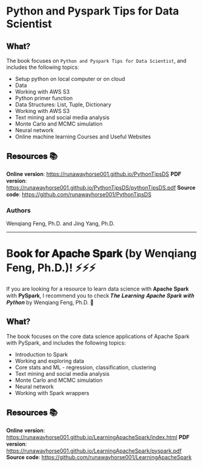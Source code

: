 # Python and Pyspark Tips for Data Scientist	

## 𝐖𝐡𝐚𝐭? 
The book focuses on ``Python and Pyspark Tips for Data Scientist``, and includes the following topics:
- Setup python on local computer or on cloud
- Data 
- Working with AWS S3
- Python primer function
- Data Structures: List, Tuple, Dictionary
- Working with AWS S3
- Text mining and social media analysis
- Monte Carlo and MCMC simulation
- Neural network
- Online machine learning Courses and Useful Websites 

## 𝐑𝐞𝐬𝐨𝐮𝐫𝐜𝐞𝐬 📚
𝐎𝐧𝐥𝐢𝐧𝐞 𝐯𝐞𝐫𝐬𝐢𝐨𝐧: https://runawayhorse001.github.io/PythonTipsDS
𝐏𝐃𝐅 𝐯𝐞𝐫𝐬𝐢𝐨𝐧: https://runawayhorse001.github.io/PythonTipsDS/pythonTipsDS.pdf
𝐒𝐨𝐮𝐫𝐜𝐞 𝐜𝐨𝐝𝐞: https://github.com/runawayhorse001/PythonTipsDS

### Authors
Wenqiang Feng, Ph.D. and Jing Yang, Ph.D.

-----------
# B𝐨𝐨𝐤 𝐟𝐨𝐫 𝐀𝐩𝐚𝐜𝐡𝐞 𝐒𝐩𝐚𝐫𝐤 (by Wenqiang Feng, Ph.D.)! ⚡️⚡️⚡️

If you are looking for a resource to learn data science with 𝐀𝐩𝐚𝐜𝐡𝐞 𝐒𝐩𝐚𝐫𝐤 with 𝐏𝐲𝐒𝐩𝐚𝐫𝐤, I recommend you to check 𝑻𝒉𝒆 𝑳𝒆𝒂𝒓𝒏𝒊𝒏𝒈 𝑨𝒑𝒂𝒄𝒉𝒆 𝑺𝒑𝒂𝒓𝒌 𝒘𝒊𝒕𝒉 𝑷𝒚𝒕𝒉𝒐𝒏 by Wenqiang Feng, Ph.D. 🚀 

## 𝐖𝐡𝐚𝐭?
The book focuses on the core data science applications of Apache Spark with PySpark, and includes the following topics:
- Introduction to Spark
- Working and exploring data
- Core stats and ML - regression, classification, clustering
- Text mining and social media analysis
- Monte Carlo and MCMC simulation
- Neural network
- Working with Spark wrappers 

## 𝐑𝐞𝐬𝐨𝐮𝐫𝐜𝐞𝐬 📚
𝐎𝐧𝐥𝐢𝐧𝐞 𝐯𝐞𝐫𝐬𝐢𝐨𝐧: https://runawayhorse001.github.io/LearningApacheSpark/index.html
𝐏𝐃𝐅 𝐯𝐞𝐫𝐬𝐢𝐨𝐧: https://runawayhorse001.github.io/LearningApacheSpark/pyspark.pdf
𝐒𝐨𝐮𝐫𝐜𝐞 𝐜𝐨𝐝𝐞: https://github.com/runawayhorse001/LearningApacheSpark